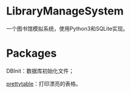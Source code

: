 # LibraryManageSystem
一个图书馆模拟系统，使用Python3和SQLite实现。

# Packages
DBInit：数据库初始化文件；

[prettytable](https://github.com/jazzband/prettytable)：打印漂亮的表格。

